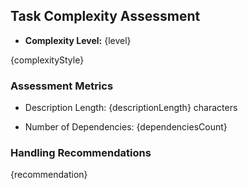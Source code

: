## Task Complexity Assessment

- **Complexity Level:** {level}

{complexityStyle}

### Assessment Metrics

- Description Length: {descriptionLength} characters

- Number of Dependencies: {dependenciesCount}

### Handling Recommendations

{recommendation}
